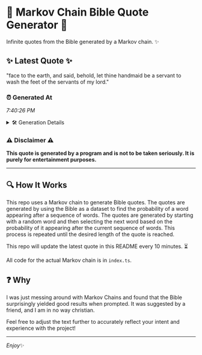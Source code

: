 # 📖 Markov Chain Bible Quote Generator 📖

Infinite quotes from the Bible generated by a Markov chain. ✨

## ✨ Latest Quote ✨
"face to the earth, and said, behold, let thine handmaid be a servant to wash the feet of the servants of my lord."

### ⏰ Generated At
*7:40:26 PM*

<details>
    <summary>🛠️ Generation Details</summary>
    <p>
        <strong>🌱 Seed:</strong> face<br>
        <strong>🔄 Iterations:</strong> 22<br>
        <strong>📜 Context History:</strong><br>[ face ]: to<br>[ face, to ]: the<br>[ face, to, the ]: earth,<br>[ face, to, the, earth, ]: and<br>[ face, to, the, earth,, and ]: said,<br>[ face, to, the, earth,, and, said, ]: behold,<br>[ to, the, earth,, and, said,, behold, ]: let<br>[ the, earth,, and, said,, behold,, let ]: thine<br>[ earth,, and, said,, behold,, let, thine ]: handmaid<br>[ and, said,, behold,, let, thine, handmaid ]: be<br>[ said,, behold,, let, thine, handmaid, be ]: a<br>[ behold,, let, thine, handmaid, be, a ]: servant<br>[ let, thine, handmaid, be, a, servant ]: to<br>[ thine, handmaid, be, a, servant, to ]: wash<br>[ handmaid, be, a, servant, to, wash ]: the<br>[ be, a, servant, to, wash, the ]: feet<br>[ a, servant, to, wash, the, feet ]: of<br>[ servant, to, wash, the, feet, of ]: the<br>[ to, wash, the, feet, of, the ]: servants<br>[ wash, the, feet, of, the, servants ]: of<br>[ the, feet, of, the, servants, of ]: my<br>[ feet, of, the, servants, of, my ]: lord.<br>
    </p>
</details>

### ⚠️ Disclaimer ⚠️
**This quote is generated by a program and is not to be taken seriously. It is purely for entertainment purposes.**

---

## 🔍 How It Works

This repo uses a Markov chain to generate Bible quotes. The quotes are generated by using the Bible as a dataset to find the probability of a word appearing after a sequence of words. The quotes are generated by starting with a random word and then selecting the next word based on the probability of it appearing after the current sequence of words. This process is repeated until the desired length of the quote is reached.

This repo will update the latest quote in this README every 10 minutes. ⏳

All code for the actual Markov chain is in `index.ts`.

## ❓ Why

I was just messing around with Markov Chains and found that the Bible surprisingly yielded good results when prompted. 
It was suggested by a friend, and I am in no way christian.

Feel free to adjust the text further to accurately reflect your intent and experience with the project!

---

*Enjoy*✨
